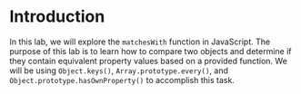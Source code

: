 # Introduction

In this lab, we will explore the `matchesWith` function in JavaScript. The purpose of this lab is to learn how to compare two objects and determine if they contain equivalent property values based on a provided function. We will be using `Object.keys()`, `Array.prototype.every()`, and `Object.prototype.hasOwnProperty()` to accomplish this task.
